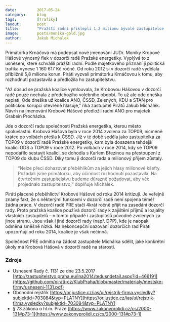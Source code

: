 ```yaml
---
date:         2017-05-24
category:     blog
tags:         [Trafiky]
layout:       post
title:        "Pražští radní přiklepli 1,2 milionu bývalé zastupitelce TOP09. Piráti protestují" 
image:        posts/monika-gold.jpg
author:       Jakub Michálek
---
```


Primátorka Krnáčová má podepsat nové jmenování JUDr. Moniky Krobové Hášové výnosný flek v dozorčí radě Pražské energetiky. Vyplývá to z usnesení, které schválili pražští radní. Podle majetkového přiznání jí politická trafika vynese 1 160 617 Kč ročně. Od roku 2012 si v dozorčí radě vydělala přibližně 5,8 milionu korun. Piráti vyzvali primátorku Krnáčovou k tomu, aby rozhodnutí pozastavila a předložila ho zastupitelstvu.

"Až dosud se pražská koalice vymlouvala, že Krobovou Hášovou v dozorčí radě pouze nechala z předchozího volebního období. To už ale ode dneška neplatí. Ode dneška už koalice ANO, ČSSD, Zelených, KDU a STAN pro politickou korupci otevřeně hlasuje," říká zastupitel Pirátů Jakub Michálek. Návrh na jmenování Krobové Hášové předložil radní ANO pro majetek Grabein Procházka.

Jde o dozorčí radu společnosti Pražská energetika, kterou město spoluvlastní. Krobová Hášová byla v roce 2014 zvolena za TOP09, nicméně krátce po volbách přešla k ČSSD. Již v té době seděla jako zastupitelka za TOP09 v dozorčí radě Pražské energetiky, kam byla dosazena tehdejší koalicí ODS a TOP09 v roce 2012. Po volbách v roce 2014, kdy se TOP09 nepodařilo sestavit koalici, se dohodla s Karlem Březinou na přestoupení z TOP09 do klubu ČSSD. Díky tomu jí dozorčí rada a milionový příjem zůstaly. 

> “Nelze přeci dohazovat přeběhlíkům za jejich hlasy milionové kšefty. Požádali jsme primátorku, aby účinnost rozhodnutí pozastavila. Na čtvrtečním zastupitelstvu budeme důrazně požadovat, aby věc projednalo zastupitelstvo,“ doplňuje Michálek.

Piráti placené přeběhlictví Krobové Hášové od roku 2014 kritizují. Je veřejně známý fakt, že s některými funkcemi v dozorčí radě není spojena téměř žádná práce. V dozorčí radě PRE stačí 4krát ročně přijít na zasedání dozorčí rady. Proto pražská koalice používá dozorčí rady k zajištění příjmů a loajality vlastních zastupitelů – v tomto případě i zastupitelů původně zvolených za jinou stranu. Jsou však i jiné dozorčí rady (např. DPP), kde je naopak odměna směšně nízká. Na nekoncepční oazování dozorčích rad Piráti upozorňují od roku 2014, koalice je však nečinná.

Společnost PRE odmítla na žádost zastupitele Michálka sdělit, jaké konkrétní úkoly má Krobová Hášová v dozorčí radě na starosti.

### Zdroje

* Usnesení Rady č. 1131 ze dne 23.5.2017 [http://zastupitelstvo.praha.eu/ina2014/tedusndetail.aspx?id=466191](https://github.com/pirati-cz/KlubPraha/blob/master/materialy/mestske-firmy/usneseni-1131.pdf)
* Obchodní rejstřík [https://or.justice.cz/ias/ui/rejstrik-firma.vysledky?subjektId=703084&typ=PLATNY](https://or.justice.cz/ias/ui/rejstrik-firma.vysledky?subjektId=703084&typ=PLATNY)
* § 73 zákona o hl.m. Praze [https://www.zakonyprolidi.cz/cs/2000-131#p73-1](https://www.zakonyprolidi.cz/cs/2000-131#p73-1)

